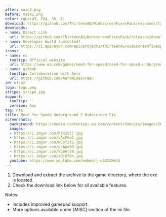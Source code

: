 ```yaml
---
after: main2.png
before: main1.png
color: rgba(43, 204, 36, 1)
download: https://github.com/ThirteenAG/WidescreenFixesPack/releases/tag/nfsu2
downloads:
- name: Direct Link
  url: https://github.com/ThirteenAG/WidescreenFixesPack/releases/download/nfsu2/NFSUnderground2.WidescreenFix.zip
- name: Developer build (untested)
  url: https://ci.appveyor.com/api/projects/ThirteenAG/widescreenfixespack/artifacts/NFSUnderground2.WidescreenFix.zip?branch=master
icons:
- name: ea
  tooltip: Official website
  url: https://www.ea.com/games/need-for-speed/need-for-speed-underground-2
- name: github
  tooltip: Collaboration with Aero
  url: https://github.com/AeroWidescreen
id: nfsu2
logo: logo.png
stripe: stripe.jpg
support:
  tooltip: ''
  version: Any
tag: nfs
title: Need for Speed Underground 2 Widescreen Fix
screenshots:
  background: https://media.contentapi.ea.com/content/dam/gin/images/2017/01/need-for-speed-underground-2-keyart.jpg
  images:
  - https://i.imgur.com/hjKZSlj.jpg
  - https://i.imgur.com/vAcFSeC.jpg
  - https://i.imgur.com/N65f2TS.jpg
  - https://i.imgur.com/ecApq0O.jpg
  - https://i.imgur.com/VqSAtlB.jpg
  - https://i.imgur.com/xOjGfdh.jpg
  youtube: https://www.youtube.com/embed/j-u62ICMelU
---
```


1. Download and extract the archive to the game directory, where the exe is located.
2. Check the download link below for all available features.

Notes:

* Includes improved gamepad support.
* More options available under [MISC] section of the ini file.
